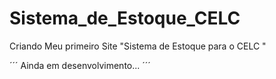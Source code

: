 # Sistema_de_Estoque_CELC
<p> Criando Meu primeiro Site "Sistema de Estoque para o CELC "</p>

´´´
Ainda em desenvolvimento...
´´´
